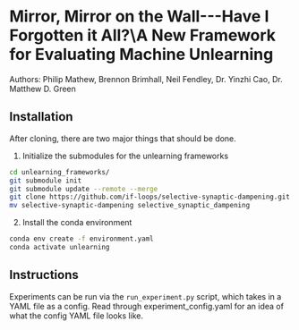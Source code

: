 # Mirror, Mirror on the Wall---Have I Forgotten it All?\\A New Framework for Evaluating Machine Unlearning
Authors: Philip Mathew, Brennon Brimhall, Neil Fendley, Dr. Yinzhi Cao, Dr. Matthew D. Green

## Installation
After cloning, there are two major things that should be done.

1) Initialize the submodules for the unlearning frameworks
```bash
cd unlearning_frameworks/
git submodule init
git submodule update --remote --merge
git clone https://github.com/if-loops/selective-synaptic-dampening.git
mv selective-synaptic-dampening selective_synaptic_dampening
```

2) Install the conda environment
```bash
conda env create -f environment.yaml
conda activate unlearning
```

## Instructions
Experiments can be run via the `run_experiment.py` script, which takes in a YAML file as a config. Read through experiment_config.yaml for an idea of what the config YAML file looks like.
